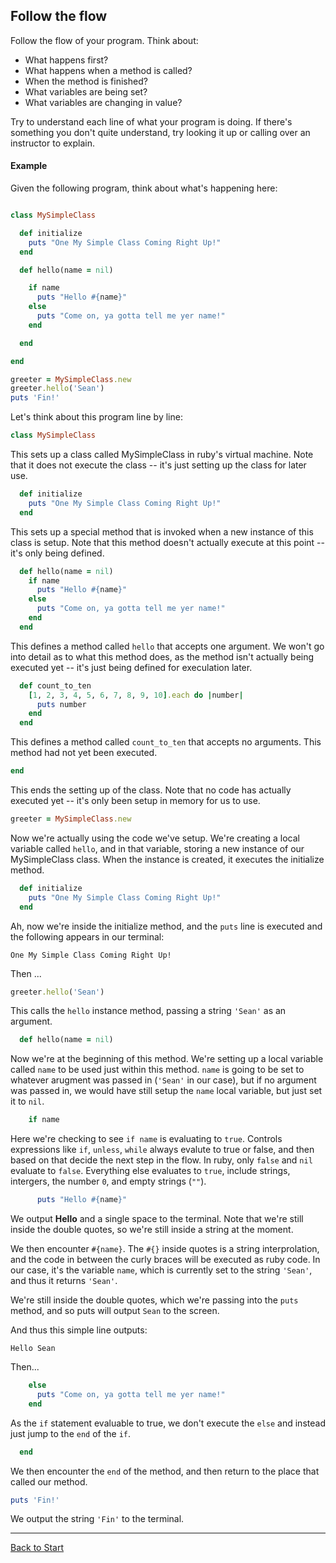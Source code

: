 ## Follow the flow

Follow the flow of your program. Think about:

- What happens first?
- What happens when a method is called?
- When the method is finished?
- What variables are being set?
- What variables are changing in value?

Try to understand each line of what your program is doing. If there's something you don't quite understand, try looking it up or calling over an instructor to explain.

#### Example

Given the following program, think about what's happening here:

```ruby

class MySimpleClass

  def initialize
  	puts "One My Simple Class Coming Right Up!"
  end

  def hello(name = nil)

    if name
      puts "Hello #{name}"
    else
      puts "Come on, ya gotta tell me yer name!"
    end

  end

end

greeter = MySimpleClass.new
greeter.hello('Sean')
puts 'Fin!'
```
Let's think about this program line by line:


```ruby
class MySimpleClass
```

This sets up a class called MySimpleClass in ruby's virtual machine. Note that it does not execute the class -- it's just setting up the class for later use.

```ruby
  def initialize
  	puts "One My Simple Class Coming Right Up!"
  end
```

This sets up a special method that is invoked when a new instance of this class is setup. Note that this method doesn't actually execute at this point -- it's only being defined.


```ruby
  def hello(name = nil)
    if name
      puts "Hello #{name}"
    else
      puts "Come on, ya gotta tell me yer name!"
    end
  end
```

This defines a method called `hello` that accepts one argument. We won't go into detail as to what this method does, as the method isn't actually being executed yet -- it's just being defined for execulation later.

```ruby
  def count_to_ten
    [1, 2, 3, 4, 5, 6, 7, 8, 9, 10].each do |number|
      puts number
    end
  end
```

This defines a method called `count_to_ten` that accepts no arguments. This method had not yet been executed.

```ruby
end
```
This ends the setting up of the class. Note that no code has actually executed yet -- it's only been setup in memory for us to use.

```ruby
greeter = MySimpleClass.new
```

Now we're actually using the code we've setup. We're creating a local variable called `hello`, and in that variable, storing a new instance of our MySimpleClass class. When the instance is created, it executes the initialize method.

```ruby
  def initialize
  	puts "One My Simple Class Coming Right Up!"
  end
```

Ah, now we're inside the initialize method, and the `puts` line is executed and the following appears in our terminal:

```
One My Simple Class Coming Right Up!
```

Then ...

```ruby
greeter.hello('Sean')
```

This calls the `hello` instance method, passing a string `'Sean'` as an argument.

```ruby
  def hello(name = nil)
```

Now we're at the beginning of this method. We're setting up a local variable called `name` to be used just within this method. `name` is going to be set to whatever arugment was passed in (`'Sean'` in our case), but if no argument was passed in, we would have still setup the `name` local variable, but just set it to `nil`.

```ruby
    if name
```

Here we're checking to see `if name` is evaluating to `true`. Controls expressions like `if`, `unless`, `while` always evalute to true or false, and then based on that decide the next step in the flow. In ruby, only `false` and `nil` evaluate to `false`. Everything else evaluates to `true`, include strings, intergers, the number `0`, and empty strings (`""`).

```ruby
      puts "Hello #{name}"
```
We output **Hello** and a single space to the terminal. Note that we're still inside the double quotes, so we're still inside a string at the moment.

We then encounter `#{name}`. The `#{}` inside quotes is a string interprolation, and the code in between the curly braces will be executed as ruby code. In our case, it's the variable `name`, which is currently set to the string `'Sean'`, and thus it returns `'Sean'`.

We're still inside the double quotes, which we're passing into the `puts` method, and so puts will output `Sean` to the screen.

And thus this simple line outputs:

```
Hello Sean
```

Then...

```ruby
    else
      puts "Come on, ya gotta tell me yer name!"
    end
```

As the `if` statement evaluable to true, we don't execute the `else` and instead just jump to the `end` of the `if`.

```ruby
  end
```

We then encounter the `end` of the method, and then return to the place that called our method.

```ruby
puts 'Fin!'
```

We output the string `'Fin'` to the terminal.

---
[Back to Start](https://github.com/bitmakerlabs/debugging-guide/blob/master/README.md)
